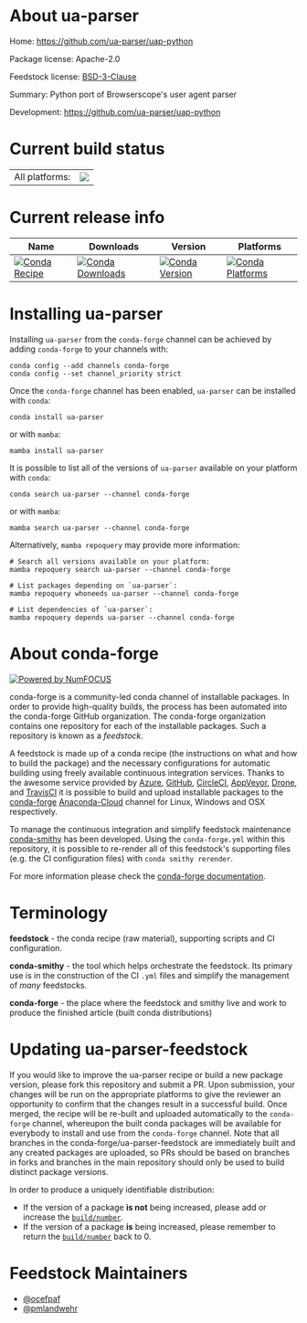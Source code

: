 About ua-parser
===============

Home: https://github.com/ua-parser/uap-python

Package license: Apache-2.0

Feedstock license: [BSD-3-Clause](https://github.com/conda-forge/ua-parser-feedstock/blob/main/LICENSE.txt)

Summary: Python port of Browserscope's user agent parser

Development: https://github.com/ua-parser/uap-python

Current build status
====================


<table><tr><td>All platforms:</td>
    <td>
      <a href="https://dev.azure.com/conda-forge/feedstock-builds/_build/latest?definitionId=4797&branchName=main">
        <img src="https://dev.azure.com/conda-forge/feedstock-builds/_apis/build/status/ua-parser-feedstock?branchName=main">
      </a>
    </td>
  </tr>
</table>

Current release info
====================

| Name | Downloads | Version | Platforms |
| --- | --- | --- | --- |
| [![Conda Recipe](https://img.shields.io/badge/recipe-ua--parser-green.svg)](https://anaconda.org/conda-forge/ua-parser) | [![Conda Downloads](https://img.shields.io/conda/dn/conda-forge/ua-parser.svg)](https://anaconda.org/conda-forge/ua-parser) | [![Conda Version](https://img.shields.io/conda/vn/conda-forge/ua-parser.svg)](https://anaconda.org/conda-forge/ua-parser) | [![Conda Platforms](https://img.shields.io/conda/pn/conda-forge/ua-parser.svg)](https://anaconda.org/conda-forge/ua-parser) |

Installing ua-parser
====================

Installing `ua-parser` from the `conda-forge` channel can be achieved by adding `conda-forge` to your channels with:

```
conda config --add channels conda-forge
conda config --set channel_priority strict
```

Once the `conda-forge` channel has been enabled, `ua-parser` can be installed with `conda`:

```
conda install ua-parser
```

or with `mamba`:

```
mamba install ua-parser
```

It is possible to list all of the versions of `ua-parser` available on your platform with `conda`:

```
conda search ua-parser --channel conda-forge
```

or with `mamba`:

```
mamba search ua-parser --channel conda-forge
```

Alternatively, `mamba repoquery` may provide more information:

```
# Search all versions available on your platform:
mamba repoquery search ua-parser --channel conda-forge

# List packages depending on `ua-parser`:
mamba repoquery whoneeds ua-parser --channel conda-forge

# List dependencies of `ua-parser`:
mamba repoquery depends ua-parser --channel conda-forge
```


About conda-forge
=================

[![Powered by
NumFOCUS](https://img.shields.io/badge/powered%20by-NumFOCUS-orange.svg?style=flat&colorA=E1523D&colorB=007D8A)](https://numfocus.org)

conda-forge is a community-led conda channel of installable packages.
In order to provide high-quality builds, the process has been automated into the
conda-forge GitHub organization. The conda-forge organization contains one repository
for each of the installable packages. Such a repository is known as a *feedstock*.

A feedstock is made up of a conda recipe (the instructions on what and how to build
the package) and the necessary configurations for automatic building using freely
available continuous integration services. Thanks to the awesome service provided by
[Azure](https://azure.microsoft.com/en-us/services/devops/), [GitHub](https://github.com/),
[CircleCI](https://circleci.com/), [AppVeyor](https://www.appveyor.com/),
[Drone](https://cloud.drone.io/welcome), and [TravisCI](https://travis-ci.com/)
it is possible to build and upload installable packages to the
[conda-forge](https://anaconda.org/conda-forge) [Anaconda-Cloud](https://anaconda.org/)
channel for Linux, Windows and OSX respectively.

To manage the continuous integration and simplify feedstock maintenance
[conda-smithy](https://github.com/conda-forge/conda-smithy) has been developed.
Using the ``conda-forge.yml`` within this repository, it is possible to re-render all of
this feedstock's supporting files (e.g. the CI configuration files) with ``conda smithy rerender``.

For more information please check the [conda-forge documentation](https://conda-forge.org/docs/).

Terminology
===========

**feedstock** - the conda recipe (raw material), supporting scripts and CI configuration.

**conda-smithy** - the tool which helps orchestrate the feedstock.
                   Its primary use is in the construction of the CI ``.yml`` files
                   and simplify the management of *many* feedstocks.

**conda-forge** - the place where the feedstock and smithy live and work to
                  produce the finished article (built conda distributions)


Updating ua-parser-feedstock
============================

If you would like to improve the ua-parser recipe or build a new
package version, please fork this repository and submit a PR. Upon submission,
your changes will be run on the appropriate platforms to give the reviewer an
opportunity to confirm that the changes result in a successful build. Once
merged, the recipe will be re-built and uploaded automatically to the
`conda-forge` channel, whereupon the built conda packages will be available for
everybody to install and use from the `conda-forge` channel.
Note that all branches in the conda-forge/ua-parser-feedstock are
immediately built and any created packages are uploaded, so PRs should be based
on branches in forks and branches in the main repository should only be used to
build distinct package versions.

In order to produce a uniquely identifiable distribution:
 * If the version of a package **is not** being increased, please add or increase
   the [``build/number``](https://docs.conda.io/projects/conda-build/en/latest/resources/define-metadata.html#build-number-and-string).
 * If the version of a package **is** being increased, please remember to return
   the [``build/number``](https://docs.conda.io/projects/conda-build/en/latest/resources/define-metadata.html#build-number-and-string)
   back to 0.

Feedstock Maintainers
=====================

* [@ocefpaf](https://github.com/ocefpaf/)
* [@pmlandwehr](https://github.com/pmlandwehr/)

